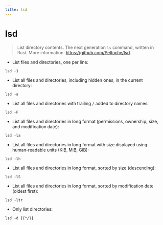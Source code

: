 ```yaml
---
title: lsd
---
```

# lsd

> List directory contents.
> The next generation `ls` command, written in Rust.
> More information: <https://github.com/Peltoche/lsd>.

- List files and directories, one per line:

`lsd -1`

- List all files and directories, including hidden ones, in the current directory:

`lsd -a`

- List all files and directories with trailing `/` added to directory names:

`lsd -F`

- List all files and directories in long format (permissions, ownership, size, and modification date):

`lsd -la`

- List all files and directories in long format with size displayed using human-readable units (KiB, MiB, GiB):

`lsd -lh`

- List all files and directories in long format, sorted by size (descending):

`lsd -lS`

- List all files and directories in long format, sorted by modification date (oldest first):

`lsd -ltr`

- Only list directories:

`lsd -d {{*/}}`
